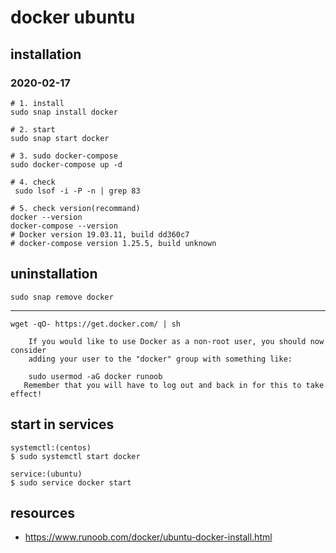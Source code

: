 # docker ubuntu

## installation

### 2020-02-17
```shell
# 1. install
sudo snap install docker

# 2. start
sudo snap start docker

# 3. sudo docker-compose
sudo docker-compose up -d

# 4. check
 sudo lsof -i -P -n | grep 83

# 5. check version(recommand)
docker --version
docker-compose --version
# Docker version 19.03.11, build dd360c7
# docker-compose version 1.25.5, build unknown
```

## uninstallation
```shell
sudo snap remove docker
```

--- 
~~~
wget -qO- https://get.docker.com/ | sh
~~~

~~~
    If you would like to use Docker as a non-root user, you should now consider
    adding your user to the "docker" group with something like:

    sudo usermod -aG docker runoob
   Remember that you will have to log out and back in for this to take effect!  
~~~

## start in services
~~~
systemctl:(centos)
$ sudo systemctl start docker

service:(ubuntu)
$ sudo service docker start
~~~

## resources
- https://www.runoob.com/docker/ubuntu-docker-install.html
